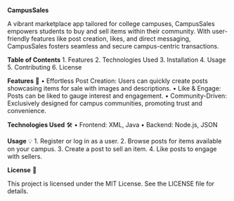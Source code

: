 **CampusSales**

A vibrant marketplace app tailored for college campuses, CampusSales empowers students to buy and sell items within their community. With user-friendly features like post creation, likes, and direct messaging, CampusSales fosters seamless and secure campus-centric transactions.

**Table of Contents**
	1.	Features
	2.	Technologies Used
	3.	Installation
	4.	Usage
	5.	Contributing
	6.	License

**Features** 🚀
	•	Effortless Post Creation: Users can quickly create posts showcasing items for sale with images and descriptions.
	•	Like & Engage: Posts can be liked to gauge interest and engagement.
	•	Community-Driven: Exclusively designed for campus communities, promoting trust and convenience.

**Technologies Used** 🛠️
	•	Frontend: XML, Java
	•	Backend: Node.js, JSON

**Usage** 💡
	1.	Register or log in as a user.
	2.	Browse posts for items available on your campus.
	3.	Create a post to sell an item.
	4.	Like posts to engage with sellers.

**License** 📄

This project is licensed under the MIT License. See the LICENSE file for details.

